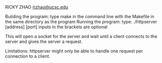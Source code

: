 RICKY ZHAO
rjzhao@ucsc.edu

Building the program:
type make in the command line with the Makefile in the same directory as the program
Running the program:
type:
./httpserver [address] [port] 
inputs in the brackets are optional

This will open a socket for the server and wait until a client connects to the server and gives the server a request.

Limitations:
httpserver might only be able to handle one request per connection to a client.


